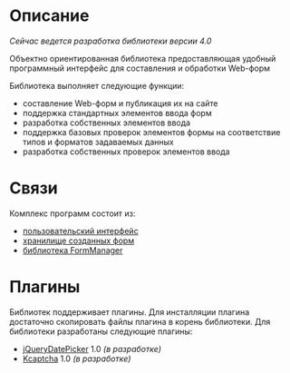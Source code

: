 # Описание

_Сейчас ведется разработка библиотеки версии 4.0_

Объектно ориентированная библиотека предоставляющая удобный программный интерфейс для составления и обработки Web-форм

Библиотека выполняет следующие функции:
 * составление Web-форм и публикация их на сайте
 * поддержка стандартных элементов ввода форм
 * разработка собственных элементов ввода
 * поддержка базовых проверок элементов формы на соответствие типов и форматов задаваемых данных
 * разработка собственных проверок элементов ввода

# Связи
Комплекс программ состоит из:
 * [пользовательский интерфейс](https://github.com/peter-gribanov/form-manager-gui/)
 * [хранилище созданных форм](https://github.com/peter-gribanov/form-manager-gui/)
 * [библиотека FormManager](https://github.com/peter-gribanov/form-manager/)

# Плагины
Библиотек поддерживает плагины. Для инсталляции плагина достаточно скопировать файлы плагина в корень библиотеки. Для библиотеки разработаны следующие плагины:
 * [jQueryDatePicker](https://github.com/peter-gribanov/form-manager/wiki/jQueryDatePicker) 1.0 _(в разработке)_
 * [Kcaptcha](https://github.com/peter-gribanov/form-manager/wiki/Kcaptcha) 1.0 _(в разработке)_
